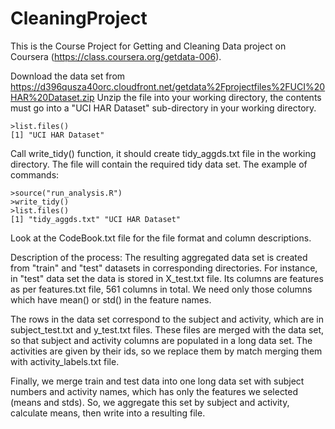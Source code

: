 CleaningProject
===============

This is the Course Project for Getting and Cleaning Data project on Coursera (https://class.coursera.org/getdata-006).

Download the data set from https://d396qusza40orc.cloudfront.net/getdata%2Fprojectfiles%2FUCI%20HAR%20Dataset.zip
Unzip the file into your working directory, the contents must go into a "UCI HAR Dataset" sub-directory in your working directory.

    >list.files()
    [1] "UCI HAR Dataset"

Call write\_tidy() function, it should create tidy\_aggds.txt file in the working directory. The file will contain the required tidy data set. The example of commands:

    >source("run_analysis.R")
    >write_tidy()
    >list.files()
    [1] "tidy_aggds.txt" "UCI HAR Dataset"

Look at the CodeBook.txt file for the file format and column descriptions.

Description of the process:
The resulting aggregated data set is created from "train" and "test" datasets in corresponding directories.
For instance, in "test" data set the data is stored in X\_test.txt file. 
Its columns are features as per features.txt file, 561 columns in total.
We need only those columns which have mean() or std() in the feature names.

The rows in the data set correspond to the subject and activity, which are in subject\_test.txt and y\_test.txt files.
These files are merged with the data set, so that subject and activity columns are populated in a long data set.
The activities are given by their ids, so we replace them by match merging them with activity\_labels.txt file.

Finally, we merge train and test data into one long data set with subject numbers and activity names, which has only the
features we selected (means and stds). So, we aggregate this set by subject and activity, calculate means, then write into a resulting file.
